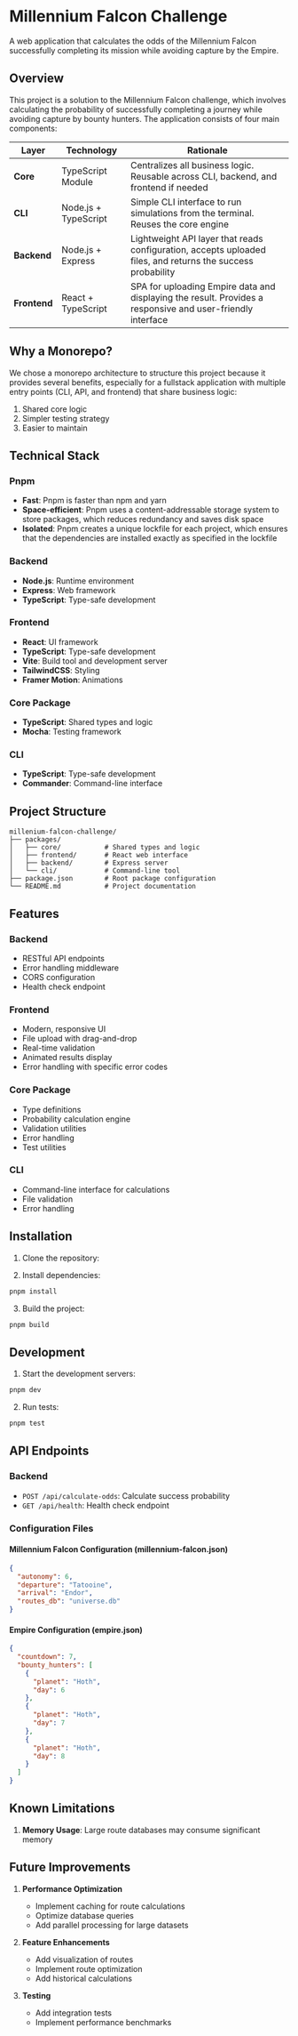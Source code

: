 # Millennium Falcon Challenge

A web application that calculates the odds of the Millennium Falcon successfully completing its mission while avoiding capture by the Empire.

## Overview

This project is a solution to the Millennium Falcon challenge, which involves calculating the probability of successfully completing a journey while avoiding capture by bounty hunters. The application consists of four main components:

| Layer        | Technology           | Rationale                                                                                                   |
| ------------ | -------------------- | ----------------------------------------------------------------------------------------------------------- |
| **Core**     | TypeScript Module    | Centralizes all business logic. Reusable across CLI, backend, and frontend if needed                        |
| **CLI**      | Node.js + TypeScript | Simple CLI interface to run simulations from the terminal. Reuses the core engine                           |
| **Backend**  | Node.js + Express    | Lightweight API layer that reads configuration, accepts uploaded files, and returns the success probability |
| **Frontend** | React + TypeScript   | SPA for uploading Empire data and displaying the result. Provides a responsive and user-friendly interface  |

## Why a Monorepo?

We chose a monorepo architecture to structure this project because it provides several benefits, especially for a fullstack application with multiple entry points (CLI, API, and frontend) that share business logic:

1. Shared core logic
2. Simpler testing strategy
3. Easier to maintain

## Technical Stack

### Pnpm

- **Fast**: Pnpm is faster than npm and yarn
- **Space-efficient**: Pnpm uses a content-addressable storage system to store packages, which reduces redundancy and saves disk space
- **Isolated**: Pnpm creates a unique lockfile for each project, which ensures that the dependencies are installed exactly as specified in the lockfile

### Backend

- **Node.js**: Runtime environment
- **Express**: Web framework
- **TypeScript**: Type-safe development

### Frontend

- **React**: UI framework
- **TypeScript**: Type-safe development
- **Vite**: Build tool and development server
- **TailwindCSS**: Styling
- **Framer Motion**: Animations

### Core Package

- **TypeScript**: Shared types and logic
- **Mocha**: Testing framework

### CLI

- **TypeScript**: Type-safe development
- **Commander**: Command-line interface

## Project Structure

```
millenium-falcon-challenge/
├── packages/
│   ├── core/           # Shared types and logic
│   ├── frontend/       # React web interface
│   ├── backend/        # Express server
│   └── cli/            # Command-line tool
├── package.json        # Root package configuration
└── README.md           # Project documentation
```

## Features

### Backend

- RESTful API endpoints
- Error handling middleware
- CORS configuration
- Health check endpoint

### Frontend

- Modern, responsive UI
- File upload with drag-and-drop
- Real-time validation
- Animated results display
- Error handling with specific error codes

### Core Package

- Type definitions
- Probability calculation engine
- Validation utilities
- Error handling
- Test utilities

### CLI

- Command-line interface for calculations
- File validation
- Error handling

## Installation

1. Clone the repository:

2. Install dependencies:

```bash
pnpm install
```

3. Build the project:

```bash
pnpm build
```

## Development

1. Start the development servers:

```bash
pnpm dev
```

2. Run tests:

```bash
pnpm test
```

## API Endpoints

### Backend

- `POST /api/calculate-odds`: Calculate success probability
- `GET /api/health`: Health check endpoint

### Configuration Files

#### Millennium Falcon Configuration (millennium-falcon.json)

```json
{
  "autonomy": 6,
  "departure": "Tatooine",
  "arrival": "Endor",
  "routes_db": "universe.db"
}
```

#### Empire Configuration (empire.json)

```json
{
  "countdown": 7,
  "bounty_hunters": [
    {
      "planet": "Hoth",
      "day": 6
    },
    {
      "planet": "Hoth",
      "day": 7
    },
    {
      "planet": "Hoth",
      "day": 8
    }
  ]
}
```

## Known Limitations

1. **Memory Usage**: Large route databases may consume significant memory

## Future Improvements

1. **Performance Optimization**

   - Implement caching for route calculations
   - Optimize database queries
   - Add parallel processing for large datasets

2. **Feature Enhancements**

   - Add visualization of routes
   - Implement route optimization
   - Add historical calculations

3. **Testing**

   - Add integration tests
   - Implement performance benchmarks
